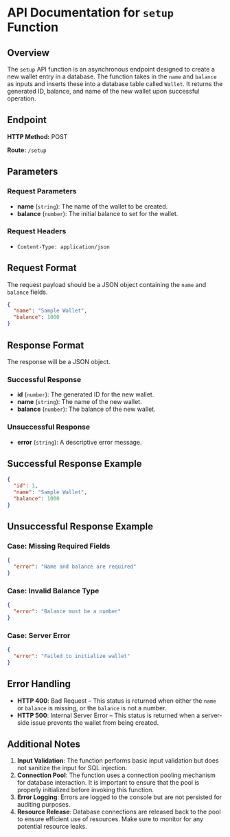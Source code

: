 # API Documentation for `setup` Function

## Overview

The `setup` API function is an asynchronous endpoint designed to create a new wallet entry in a database. The function takes in the `name` and `balance` as inputs and inserts these into a database table called `Wallet`. It returns the generated ID, balance, and name of the new wallet upon successful operation.

## Endpoint

**HTTP Method:** POST

**Route:** `/setup`

## Parameters

### Request Parameters

- **name** (`string`): The name of the wallet to be created.
- **balance** (`number`): The initial balance to set for the wallet.

### Request Headers

- `Content-Type: application/json`

## Request Format

The request payload should be a JSON object containing the `name` and `balance` fields.

```json
{
  "name": "Sample Wallet",
  "balance": 1000
}
```

## Response Format

The response will be a JSON object.

### Successful Response

- **id** (`number`): The generated ID for the new wallet.
- **name** (`string`): The name of the new wallet.
- **balance** (`number`): The balance of the new wallet.

### Unsuccessful Response

- **error** (`string`): A descriptive error message.

## Successful Response Example

```json
{
  "id": 1,
  "name": "Sample Wallet",
  "balance": 1000
}
```

## Unsuccessful Response Example

### Case: Missing Required Fields

```json
{
  "error": "Name and balance are required"
}
```

### Case: Invalid Balance Type

```json
{
  "error": "Balance must be a number"
}
```

### Case: Server Error

```json
{
  "error": "Failed to initialize wallet"
}
```

## Error Handling

- **HTTP 400**: Bad Request – This status is returned when either the `name` or `balance` is missing, or the `balance` is not a number.
- **HTTP 500**: Internal Server Error – This status is returned when a server-side issue prevents the wallet from being created.

## Additional Notes

1. **Input Validation**: The function performs basic input validation but does not sanitize the input for SQL injection.
2. **Connection Pool**: The function uses a connection pooling mechanism for database interaction. It is important to ensure that the pool is properly initialized before invoking this function.
3. **Error Logging**: Errors are logged to the console but are not persisted for auditing purposes.
4. **Resource Release**: Database connections are released back to the pool to ensure efficient use of resources. Make sure to monitor for any potential resource leaks.
